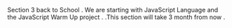 Section 3 back to School . We are starting with JavaScript Language and the JavaScript Warm Up project . 
.This section will take 3 month from now .
